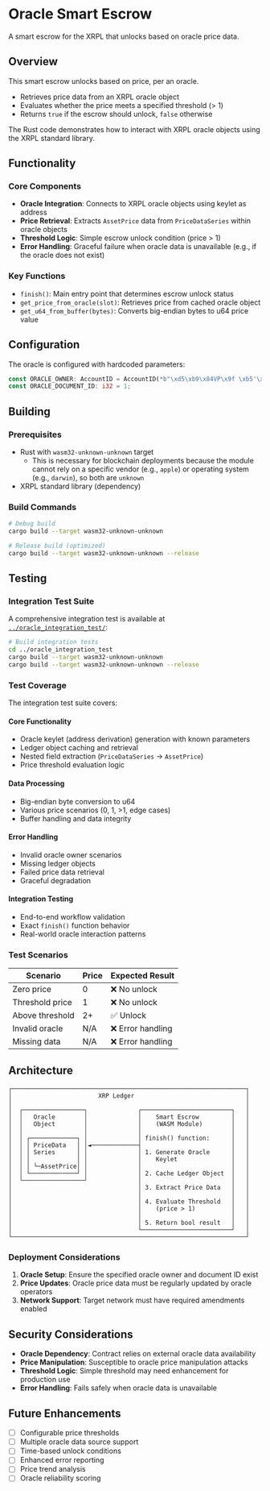 # Oracle Smart Escrow

A smart escrow for the XRPL that unlocks based on oracle price data.

## Overview

This smart escrow unlocks based on price, per an oracle.

- Retrieves price data from an XRPL oracle object
- Evaluates whether the price meets a specified threshold (> 1)
- Returns `true` if the escrow should unlock, `false` otherwise

The Rust code demonstrates how to interact with XRPL oracle objects using the XRPL standard library.

## Functionality

### Core Components

- **Oracle Integration**: Connects to XRPL oracle objects using keylet as address
- **Price Retrieval**: Extracts `AssetPrice` data from `PriceDataSeries` within oracle objects
- **Threshold Logic**: Simple escrow unlock condition (price > 1)
- **Error Handling**: Graceful failure when oracle data is unavailable (e.g., if the oracle does not exist)

### Key Functions

- `finish()`: Main entry point that determines escrow unlock status
- `get_price_from_oracle(slot)`: Retrieves price from cached oracle object
- `get_u64_from_buffer(bytes)`: Converts big-endian bytes to u64 price value

## Configuration

The oracle is configured with hardcoded parameters:

```rust
const ORACLE_OWNER: AccountID = AccountID(*b"\xd5\xb9\x84VP\x9f \xb5'\x9d\x1eJ.\xe8\xb2\xaa\x82\xaec\xe3");
const ORACLE_DOCUMENT_ID: i32 = 1;
```

## Building

### Prerequisites

- Rust with `wasm32-unknown-unknown` target
  - This is necessary for blockchain deployments because the module cannot rely on a specific vendor (e.g., `apple`) or operating system (e.g., `darwin`), so both are `unknown`
- XRPL standard library (dependency)

### Build Commands

```bash
# Debug build
cargo build --target wasm32-unknown-unknown

# Release build (optimized)
cargo build --target wasm32-unknown-unknown --release
```

## Testing

### Integration Test Suite

A comprehensive integration test is available at [`../oracle_integration_test/`](../oracle_integration_test/):

```bash
# Build integration tests
cd ../oracle_integration_test
cargo build --target wasm32-unknown-unknown
cargo build --target wasm32-unknown-unknown --release
```

### Test Coverage

The integration test suite covers:

#### Core Functionality

- Oracle keylet (address derivation) generation with known parameters
- Ledger object caching and retrieval
- Nested field extraction (`PriceDataSeries` → `AssetPrice`)
- Price threshold evaluation logic

#### Data Processing

- Big-endian byte conversion to u64
- Various price scenarios (0, 1, >1, edge cases)
- Buffer handling and data integrity

#### Error Handling

- Invalid oracle owner scenarios
- Missing ledger objects
- Failed price data retrieval
- Graceful degradation

#### Integration Testing

- End-to-end workflow validation
- Exact `finish()` function behavior
- Real-world oracle interaction patterns

### Test Scenarios

| Scenario        | Price | Expected Result   |
| --------------- | ----- | ----------------- |
| Zero price      | 0     | ❌ No unlock      |
| Threshold price | 1     | ❌ No unlock      |
| Above threshold | 2+    | ✅ Unlock         |
| Invalid oracle  | N/A   | ❌ Error handling |
| Missing data    | N/A   | ❌ Error handling |

## Architecture

```
┌─────────────────────────────────────────────────────────────────┐
│                        XRP Ledger                               │
│                                                                 │
│  ┌─────────────────┐              ┌─────────────────────────┐   │
│  │   Oracle        │              │    Smart Escrow         │   │
│  │   Object        │              │    (WASM Module)        │   │
│  │                 │              │                         │   │
│  │ ┌─────────────┐ │              │ finish() function:      │   │
│  │ │ PriceData   │ │◄─────────────┤                         │   │
│  │ │ Series      │ │              │ 1. Generate Oracle      │   │
│  │ │             │ │              │    Keylet               │   │
│  │ │ └─AssetPrice│ │              │                         │   │
│  │ └─────────────┘ │              │ 2. Cache Ledger Object  │   │
│  └─────────────────┘              │                         │   │
│                                   │ 3. Extract Price Data   │   │
│                                   │                         │   │
│                                   │ 4. Evaluate Threshold   │   │
│                                   │    (price > 1)          │   │
│                                   │                         │   │
│                                   │ 5. Return bool result   │   │
│                                   └─────────────────────────┘   │
└─────────────────────────────────────────────────────────────────┘
```

### Deployment Considerations

1. **Oracle Setup**: Ensure the specified oracle owner and document ID exist
2. **Price Updates**: Oracle price data must be regularly updated by oracle operators
3. **Network Support**: Target network must have required amendments enabled

## Security Considerations

- **Oracle Dependency**: Contract relies on external oracle data availability
- **Price Manipulation**: Susceptible to oracle price manipulation attacks
- **Threshold Logic**: Simple threshold may need enhancement for production use
- **Error Handling**: Fails safely when oracle data is unavailable

## Future Enhancements

- [ ] Configurable price thresholds
- [ ] Multiple oracle data source support
- [ ] Time-based unlock conditions
- [ ] Enhanced error reporting
- [ ] Price trend analysis
- [ ] Oracle reliability scoring
